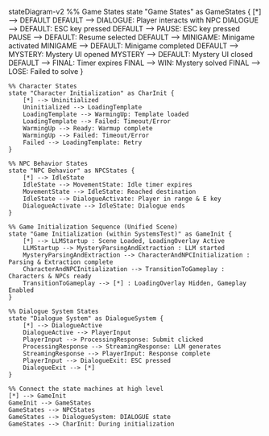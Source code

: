 stateDiagram-v2
    %% Game States
    state "Game States" as GameStates {
        [*] --> DEFAULT
        DEFAULT --> DIALOGUE: Player interacts with NPC
        DIALOGUE --> DEFAULT: ESC key pressed
        DEFAULT --> PAUSE: ESC key pressed
        PAUSE --> DEFAULT: Resume selected
        DEFAULT --> MINIGAME: Minigame activated
        MINIGAME --> DEFAULT: Minigame completed
        DEFAULT --> MYSTERY: Mystery UI opened
        MYSTERY --> DEFAULT: Mystery UI closed
        DEFAULT --> FINAL: Timer expires
        FINAL --> WIN: Mystery solved
        FINAL --> LOSE: Failed to solve
    }
    
    %% Character States
    state "Character Initialization" as CharInit {
        [*] --> Uninitialized
        Uninitialized --> LoadingTemplate
        LoadingTemplate --> WarmingUp: Template loaded
        LoadingTemplate --> Failed: Timeout/Error
        WarmingUp --> Ready: Warmup complete
        WarmingUp --> Failed: Timeout/Error
        Failed --> LoadingTemplate: Retry
    }
    
    %% NPC Behavior States
    state "NPC Behavior" as NPCStates {
        [*] --> IdleState
        IdleState --> MovementState: Idle timer expires
        MovementState --> IdleState: Reached destination
        IdleState --> DialogueActivate: Player in range & E key
        DialogueActivate --> IdleState: Dialogue ends
    }
    
    %% Game Initialization Sequence (Unified Scene)
    state "Game Initialization (within SystemsTest)" as GameInit {
        [*] --> LLMStartup : Scene Loaded, LoadingOverlay Active
        LLMStartup --> MysteryParsingAndExtraction : LLM started
        MysteryParsingAndExtraction --> CharacterAndNPCInitialization : Parsing & Extraction complete
        CharacterAndNPCInitialization --> TransitionToGameplay : Characters & NPCs ready
        TransitionToGameplay --> [*] : LoadingOverlay Hidden, Gameplay Enabled
    }
    
    %% Dialogue System States
    state "Dialogue System" as DialogueSystem {
        [*] --> DialogueActive
        DialogueActive --> PlayerInput
        PlayerInput --> ProcessingResponse: Submit clicked
        ProcessingResponse --> StreamingResponse: LLM generates
        StreamingResponse --> PlayerInput: Response complete
        PlayerInput --> DialogueExit: ESC pressed
        DialogueExit --> [*]
    }
    
    %% Connect the state machines at high level
    [*] --> GameInit
    GameInit --> GameStates
    GameStates --> NPCStates
    GameStates --> DialogueSystem: DIALOGUE state
    GameStates --> CharInit: During initialization
